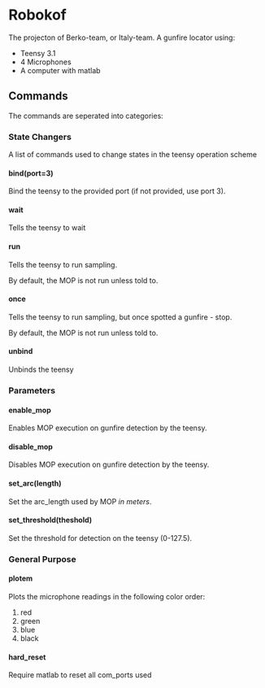 # Robokof
The projecton of Berko-team, or Italy-team.
A gunfire locator using:
- Teensy 3.1
- 4 Microphones
- A computer with matlab

## Commands
The commands are seperated into categories:

### State Changers
A list of commands used to change states in the teensy operation scheme

#### bind(port=3)
Bind the teensy to the provided port (if not provided, use port 3).

#### wait
Tells the teensy to wait

#### run
Tells the teensy to run sampling.

By default, the MOP is not run unless told to.

#### once
Tells the teensy to run sampling, but once spotted a gunfire - stop.

By default, the MOP is not run unless told to.

#### unbind
Unbinds the teensy

### Parameters

#### enable_mop
Enables MOP execution on gunfire detection by the teensy.

#### disable_mop
Disables MOP execution on gunfire detection by the teensy.

#### set_arc(length)
Set the arc_length used by MOP *in meters*.

#### set_threshold(theshold)
Set the threshold for detection on the teensy (0-127.5).

### General Purpose

#### plotem
Plots the microphone readings in the following color order:

1. red
2. green
3. blue
4. black

#### hard_reset
Require matlab to reset all com_ports used

